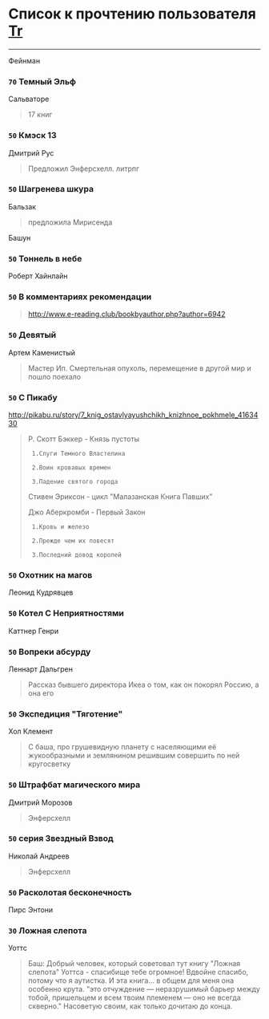 # Список к прочтению пользователя [Tr](http://vk.com/gmg1991)
---

Фейнман

### `70` Темный Эльф
Сальваторе
> 17 книг

### `50` Кмэск 13
Дмитрий Рус
> Предложил Энферсхелл. литрпг

### `50` Шагренева шкура
Бальзак
> предложила Мирисенда

Башун

### `50` Тоннель в небе
Роберт Хайнлайн

### `50` В комментариях рекомендации
> http://www.e-reading.club/bookbyauthor.php?author=6942

### `50` Девятый
Артем Каменистый
> Мастер Ип. Смертельная опухоль, перемещение в другой мир и пошло поехало

### `50` С Пикабу
http://pikabu.ru/story/7_knig_ostavlyayushchikh_knizhnoe_pokhmele_4163430
> Р. Скотт Бэккер - Князь пустоты
> 
>      1.Слуги Темного Властелина 
> 
>      2.Воин кровавых времен 
> 
>      3.Падение святого города 
> 
> Стивен Эриксон - цикл "Малазанская Книга Павших"
> 
> Джо Аберкромби - Первый Закон
> 
>      1.Кровь и железо 
> 
>      2.Прежде чем их повесят 
> 
>      3.Последний довод королей

### `50` Охотник на магов
Леонид Кудрявцев

### `50` Котел С Неприятностями
Каттнер Генри

### `50` Вопреки абсурду
Леннарт Дальгрен
> Рассказ бывшего директора Икеа о том, как он покорял Россию, а она его

### `50` Экспедиция "Тяготение"
Хол Клемент
> С баша, про грушевидную планету с населяющими её жукообразными и землянином решившим совершить по ней кругосветку

### `50` Штрафбат магического мира
Дмитрий Морозов
> Энферсхелл

### `50` серия Звездный Взвод
Николай Андреев
> Энферсхелл

### `50` Расколотая бесконечность
Пирс Энтони

### `30` Ложная слепота
Уоттс
> Баш:
> Добрый человек, который советовал тут книгу "Ложная слепота" Уоттса - спасибище тебе огромное! Вдвойне спасибо, потому что я аутистка. И эта книга... в общем для меня она особенно крута. "это отчуждение — неразрушимый барьер между тобой, пришельцем и всем твоим племенем — оно не всегда скверно." Насоветую своим, как только дочитаю до конца.

